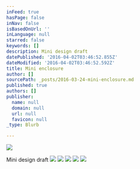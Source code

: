 ```yaml
---
inFeed: true
hasPage: false
inNav: false
isBasedOnUrl: ''
inLanguage: null
starred: false
keywords: []
description: Mini design draft
datePublished: '2016-04-02T03:46:52.855Z'
dateModified: '2016-04-02T03:46:52.592Z'
title: Mini enclosure
author: []
sourcePath: _posts/2016-03-24-mini-enclosure.md
published: true
authors: []
publisher:
  name: null
  domain: null
  url: null
  favicon: null
_type: Blurb

---
```

![](https://the-grid-user-content.s3-us-west-2.amazonaws.com/861202b7-5ba4-48e8-b923-1ef745eb4e6c.jpg)

Mini design draft
![](https://the-grid-user-content.s3-us-west-2.amazonaws.com/1a52996e-333f-4375-b2f1-88779cd4d332.jpg)
![](https://the-grid-user-content.s3-us-west-2.amazonaws.com/1b4ebd5c-3097-4c59-986d-08a5fdc73320.jpg)
![](https://the-grid-user-content.s3-us-west-2.amazonaws.com/ae8957ad-194e-44df-af75-e57fcb9c69c0.png)
![](https://the-grid-user-content.s3-us-west-2.amazonaws.com/8e3ee807-dee4-4181-927b-036b69f5ea2e.jpg)
![](https://the-grid-user-content.s3-us-west-2.amazonaws.com/53834e3d-43e9-4408-900b-1c26149c0563.jpg)